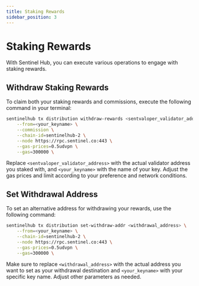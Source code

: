 ```yaml
---
title: Staking Rewards
sidebar_position: 3
---
```


# Staking Rewards

With Sentinel Hub, you can execute various operations to engage with staking rewards.

## Withdraw Staking Rewards

To claim both your staking rewards and commissions, execute the following command in your terminal:

```bash
sentinelhub tx distribution withdraw-rewards <sentvaloper_validator_address> \
    --from=<your_keyname> \
    --commission \
    --chain-id=sentinelhub-2 \
    --node https://rpc.sentinel.co:443 \
    --gas-prices=0.5udvpn \
    --gas=300000 \
```

Replace `<sentvaloper_validator_address>` with the actual validator address you staked with, and `<your_keyname>` with the name of your key. Adjust the gas prices and limit according to your preference and network conditions.

## Set Withdrawal Address

To set an alternative address for withdrawing your rewards, use the following command:

```bash
sentinelhub tx distribution set-withdraw-addr <withdrawal_address> \
    --from=<your_keyname> \
    --chain-id=sentinelhub-2 \
    --node https://rpc.sentinel.co:443 \
    --gas-prices=0.5udvpn \
    --gas=300000 \
```

Make sure to replace `<withdrawal_address>` with the actual address you want to set as your withdrawal destination and `<your_keyname>` with your specific key name. Adjust other parameters as needed.